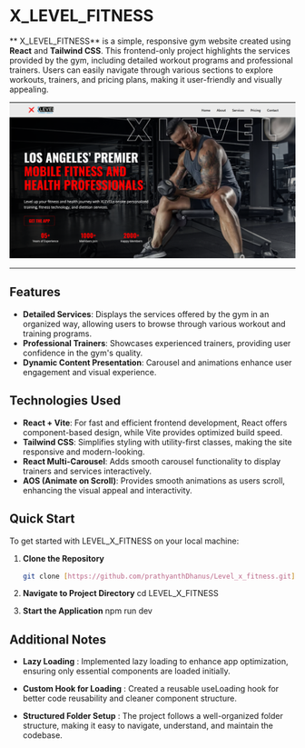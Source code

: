 # X_LEVEL_FITNESS

** X_LEVEL_FITNESS** is a simple, responsive gym website created using **React** and **Tailwind CSS**. This frontend-only project highlights the services provided by the gym, including detailed workout programs and professional trainers. Users can easily navigate through various sections to explore workouts, trainers, and pricing plans, making it user-friendly and visually appealing.

![Screenshot of LEVEL_X_FITNESS](./src/assets/Images/Screenshot%202024-11-04%20230121.png) 

---

## Features
- **Detailed Services**: Displays the services offered by the gym in an organized way, allowing users to browse through various workout and training programs.
- **Professional Trainers**: Showcases experienced trainers, providing user confidence in the gym's quality.
- **Dynamic Content Presentation**: Carousel and animations enhance user engagement and visual experience.

## Technologies Used

- **React + Vite**: For fast and efficient frontend development, React offers component-based design, while Vite provides optimized build speed.
- **Tailwind CSS**: Simplifies styling with utility-first classes, making the site responsive and modern-looking.
- **React Multi-Carousel**: Adds smooth carousel functionality to display trainers and services interactively.
- **AOS (Animate on Scroll)**: Provides smooth animations as users scroll, enhancing the visual appeal and interactivity.

## Quick Start

To get started with LEVEL_X_FITNESS on your local machine:

1. **Clone the Repository**  
   ```bash
   git clone [https://github.com/prathyanthDhanus/Level_x_fitness.git]

2. **Navigate to Project Directory**
   cd LEVEL_X_FITNESS

3. **Start the Application**
   npm run dev

## Additional Notes

- **Lazy Loading** : Implemented lazy loading to enhance app optimization, ensuring only essential components are loaded initially.

- **Custom Hook for Loading** : Created a reusable useLoading hook for better code reusability and cleaner component structure.

- **Structured Folder Setup** : The project follows a well-organized folder structure, making it easy to navigate, understand, and maintain the codebase.
